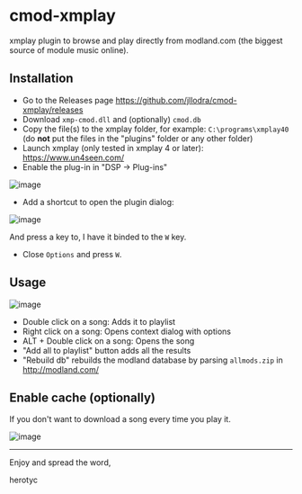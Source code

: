 # cmod-xmplay

xmplay plugin to browse and play directly from modland.com (the biggest source of module music online).

## Installation

* Go to the Releases page https://github.com/jllodra/cmod-xmplay/releases
* Download `xmp-cmod.dll` and (optionally) `cmod.db`
* Copy the file(s) to the xmplay folder, for example: `C:\programs\xmplay40` (do **not** put the files in the "plugins" folder or any other folder)
* Launch xmplay (only tested in xmplay 4 or later): https://www.un4seen.com/
* Enable the plug-in in "DSP -> Plug-ins"

![image](https://github.com/user-attachments/assets/6174fa84-719a-4916-a9fd-9c9f354f47b2)

* Add a shortcut to open the plugin dialog:

![image](https://github.com/user-attachments/assets/2872595e-9467-490b-868a-925fc740610c)

And press a key to, I have it binded to the `W` key.

* Close `Options` and press `W`.

## Usage

![image](https://github.com/user-attachments/assets/fcd6a24d-908b-4df0-9464-dc9df7ba19e5)

* Double click on a song: Adds it to playlist
* Right click on a song: Opens context dialog with options
* ALT + Double click on a song: Opens the song
* "Add all to playlist" button adds all the results
* "Rebuild db" rebuilds the modland database by parsing `allmods.zip` in http://modland.com/

## Enable cache (optionally)

If you don't want to download a song every time you play it.

![image](https://github.com/user-attachments/assets/05886950-225c-437b-9c91-1cb866f0e7c5)

---

Enjoy and spread the word,

herotyc
